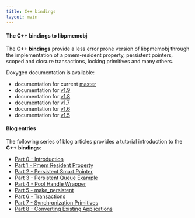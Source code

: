 ```yaml
---
title: C++ bindings
layout: main
---
```


#### The C++ bindings to libpmemobj

The **C++ bindings** provide a less error prone version of libpmemobj
through the implementation of a pmem-resident property, persistent pointers,
scoped and closure transactions, locking primitives and many others.

Doxygen documentation is available:

* documentation for current [master](./master/doxygen/index.html)
* documentation for [v1.9](./v1.9/doxygen/index.html)
* documentation for [v1.8](./v1.8/doxygen/index.html)
* documentation for [v1.7](./v1.7/doxygen/index.html)
* documentation for [v1.6](./v1.6/doxygen/index.html)
* documentation for [v1.5](./v1.5/doxygen/index.html)

#### Blog entries

The following series of blog articles provides a tutorial introduction
to the **C++ bindings**:

* [Part 0 - Introduction](http://pmem.io/2016/01/12/cpp-01.html)
* [Part 1 - Pmem Resident Property](http://pmem.io/2016/01/12/cpp-02.html)
* [Part 2 - Persistent Smart Pointer](http://pmem.io/2016/01/12/cpp-03.html)
* [Part 3 - Persistent Queue Example](http://pmem.io/2016/01/12/cpp-04.html)
* [Part 4 - Pool Handle Wrapper](http://pmem.io/2016/05/10/cpp-05.html)
* [Part 5 - make_persistent](http://pmem.io/2016/05/19/cpp-06.html)
* [Part 6 - Transactions](http://pmem.io/2016/05/25/cpp-07.html)
* [Part 7 - Synchronization Primitives](http://pmem.io/2016/05/31/cpp-08.html)
* [Part 8 - Converting Existing Applications](http://pmem.io/2016/06/02/cpp-ctree-conversion.html)
